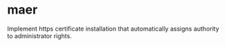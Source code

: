 # maer
Implement https certificate installation that automatically assigns authority to administrator rights.
